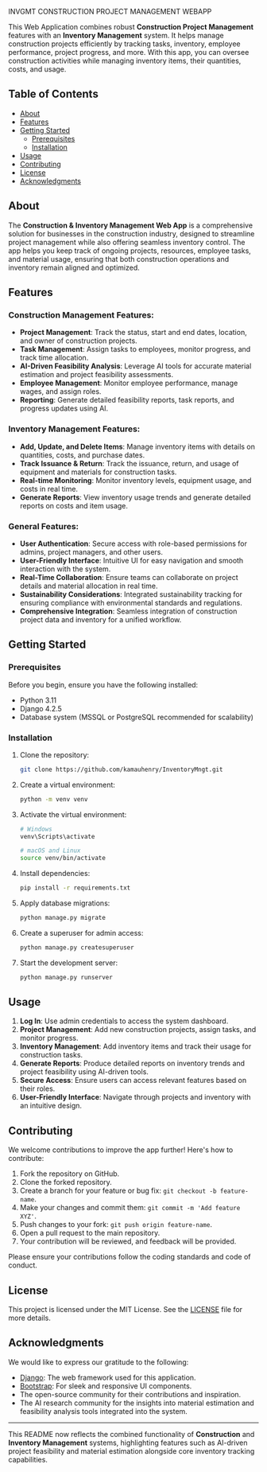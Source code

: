 INVGMT 
CONSTRUCTION PROJECT MANAGEMENT WEBAPP

This Web Application combines robust **Construction Project Management** features with an **Inventory Management** system. It helps manage construction projects efficiently by tracking tasks, inventory, employee performance, project progress, and more. With this app, you can oversee construction activities while managing inventory items, their quantities, costs, and usage.

## Table of Contents

- [About](#about)
- [Features](#features)
- [Getting Started](#getting-started)
  - [Prerequisites](#prerequisites)
  - [Installation](#installation)
- [Usage](#usage)
- [Contributing](#contributing)
- [License](#license)
- [Acknowledgments](#acknowledgments)

## About

The **Construction & Inventory Management Web App** is a comprehensive solution for businesses in the construction industry, designed to streamline project management while also offering seamless inventory control. The app helps you keep track of ongoing projects, resources, employee tasks, and material usage, ensuring that both construction operations and inventory remain aligned and optimized.

## Features

### Construction Management Features:
- **Project Management**: Track the status, start and end dates, location, and owner of construction projects.
- **Task Management**: Assign tasks to employees, monitor progress, and track time allocation.
- **AI-Driven Feasibility Analysis**: Leverage AI tools for accurate material estimation and project feasibility assessments.
- **Employee Management**: Monitor employee performance, manage wages, and assign roles.
- **Reporting**: Generate detailed feasibility reports, task reports, and progress updates using AI.

### Inventory Management Features:
- **Add, Update, and Delete Items**: Manage inventory items with details on quantities, costs, and purchase dates.
- **Track Issuance & Return**: Track the issuance, return, and usage of equipment and materials for construction tasks.
- **Real-time Monitoring**: Monitor inventory levels, equipment usage, and costs in real time.
- **Generate Reports**: View inventory usage trends and generate detailed reports on costs and item usage.

### General Features:
- **User Authentication**: Secure access with role-based permissions for admins, project managers, and other users.
- **User-Friendly Interface**: Intuitive UI for easy navigation and smooth interaction with the system.
- **Real-Time Collaboration**: Ensure teams can collaborate on project details and material allocation in real time.
- **Sustainability Considerations**: Integrated sustainability tracking for ensuring compliance with environmental standards and regulations.
- **Comprehensive Integration**: Seamless integration of construction project data and inventory for a unified workflow.

## Getting Started

### Prerequisites

Before you begin, ensure you have the following installed:

- Python 3.11
- Django 4.2.5
- Database system (MSSQL or PostgreSQL recommended for scalability)

### Installation

1. Clone the repository:

   ```bash
   git clone https://github.com/kamauhenry/InventoryMngt.git
   ```

2. Create a virtual environment:

   ```bash
   python -m venv venv
   ```

3. Activate the virtual environment:

   ```bash
   # Windows
   venv\Scripts\activate

   # macOS and Linux
   source venv/bin/activate
   ```

4. Install dependencies:

   ```bash
   pip install -r requirements.txt
   ```

5. Apply database migrations:

   ```bash
   python manage.py migrate
   ```

6. Create a superuser for admin access:

   ```bash
   python manage.py createsuperuser
   ```

7. Start the development server:

   ```bash
   python manage.py runserver
   ```

## Usage

1. **Log In**: Use admin credentials to access the system dashboard.
2. **Project Management**: Add new construction projects, assign tasks, and monitor progress.
3. **Inventory Management**: Add inventory items and track their usage for construction tasks.
4. **Generate Reports**: Produce detailed reports on inventory trends and project feasibility using AI-driven tools.
5. **Secure Access**: Ensure users can access relevant features based on their roles.
6. **User-Friendly Interface**: Navigate through projects and inventory with an intuitive design.

## Contributing

We welcome contributions to improve the app further! Here's how to contribute:

1. Fork the repository on GitHub.
2. Clone the forked repository.
3. Create a branch for your feature or bug fix: `git checkout -b feature-name`.
4. Make your changes and commit them: `git commit -m 'Add feature XYZ'`.
5. Push changes to your fork: `git push origin feature-name`.
6. Open a pull request to the main repository.
7. Your contribution will be reviewed, and feedback will be provided.

Please ensure your contributions follow the coding standards and code of conduct.

## License

This project is licensed under the MIT License. See the [LICENSE](LICENSE) file for more details.

## Acknowledgments

We would like to express our gratitude to the following:

- [Django](https://www.djangoproject.com/): The web framework used for this application.
- [Bootstrap](https://getbootstrap.com/): For sleek and responsive UI components.
- The open-source community for their contributions and inspiration.
- The AI research community for the insights into material estimation and feasibility analysis tools integrated into the system.

--- 

This README now reflects the combined functionality of **Construction** and **Inventory Management** systems, highlighting features such as AI-driven project feasibility and material estimation alongside core inventory tracking capabilities.
